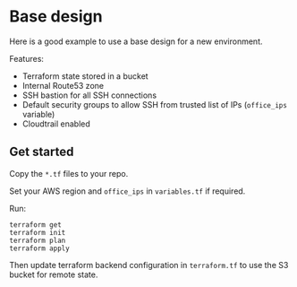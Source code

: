 # Base design

Here is a good example to use a base design for a new environment.

Features:

  - Terraform state stored in a bucket
  - Internal Route53 zone
  - SSH bastion for all SSH connections
  - Default security groups to allow SSH from trusted list of IPs (`office_ips` variable)
  - Cloudtrail enabled

## Get started

Copy the `*.tf` files to your repo.

Set your AWS region and `office_ips` in `variables.tf` if required.

Run:

```
terraform get
terraform init
terraform plan
terraform apply
```

Then update terraform backend configuration in `terraform.tf` to use the S3 bucket for remote state.
